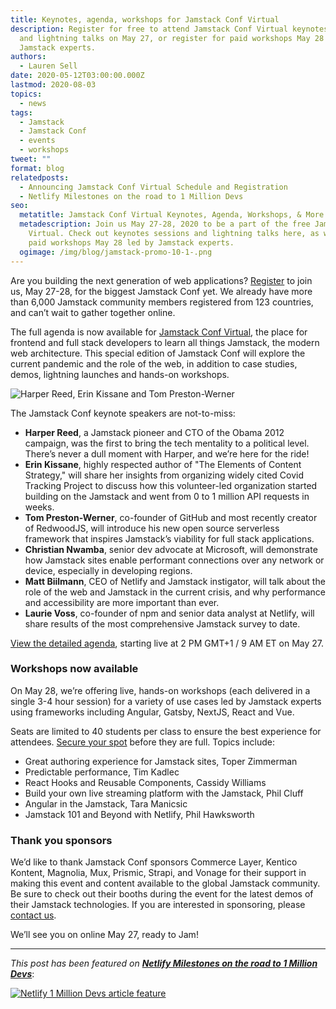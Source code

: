 ```yaml
---
title: Keynotes, agenda, workshops for Jamstack Conf Virtual
description: Register for free to attend Jamstack Conf Virtual keynotes sessions
  and lightning talks on May 27, or register for paid workshops May 28 led by
  Jamstack experts.
authors:
  - Lauren Sell
date: 2020-05-12T03:00:00.000Z
lastmod: 2020-08-03
topics:
  - news
tags:
  - Jamstack
  - Jamstack Conf
  - events
  - workshops
tweet: ""
format: blog
relatedposts:
  - Announcing Jamstack Conf Virtual Schedule and Registration
  - Netlify Milestones on the road to 1 Million Devs
seo:
  metatitle: Jamstack Conf Virtual Keynotes, Agenda, Workshops, & More
  metadescription: Join us May 27-28, 2020 to be a part of the free Jamstack Conf
    Virtual. Check out keynotes sessions and lightning talks here, as well as
    paid workshops May 28 led by Jamstack experts.
  ogimage: /img/blog/jamstack-promo-10-1-.png
---
```

Are you building the next generation of web applications? [Register](https://ti.to/netlify/jamstack_virtual) to join us, May 27-28, for the biggest Jamstack Conf yet. We already have more than 6,000 Jamstack community members registered from 123 countries, and can’t wait to gather together online.

The full agenda is now available for [Jamstack Conf Virtual](https://jamstackconf.com/virtual/), the place for frontend and full stack developers to learn all things Jamstack, the modern web architecture. This special edition of Jamstack Conf will explore the current pandemic and the role of the web, in addition to case studies, demos, lightning launches and hands-on workshops.

![Harper Reed, Erin Kissane and Tom Preston-Werner](/img/blog/screenshot-2020-05-09-14.49.38.png "Jamstack Conf speakers include Harper Reed, Erin Kissane and Tom Preston-Werner")

The Jamstack Conf keynote speakers are not-to-miss:

* **Harper Reed**, a Jamstack pioneer and CTO of the Obama 2012 campaign, was the first to bring the tech mentality to a political level. There’s never a dull moment with Harper, and we’re here for the ride!
* **Erin Kissane**, highly respected author of "The Elements of Content Strategy," will share her insights from organizing widely cited Covid Tracking Project to discuss how this volunteer-led organization started building on the Jamstack and went from 0 to 1 million API requests in weeks.
* **Tom Preston-Werner**, co-founder of GitHub and most recently creator of RedwoodJS, will introduce his new open source serverless framework that inspires Jamstack’s viability for full stack applications.
* **Christian Nwamba**, senior dev advocate at Microsoft, will demonstrate how Jamstack sites enable performant connections over any network or device, especially in developing regions.
* **Matt Biilmann**, CEO of Netlify and Jamstack instigator, will talk about the role of the web and Jamstack in the current crisis, and why performance and accessibility are more important than ever.
* **Laurie Voss**, co-founder of npm and senior data analyst at Netlify, will share results of the most comprehensive Jamstack survey to date.

[View the detailed agenda](https://jamstackconfvirtual.sched.com/), starting live at 2 PM GMT+1 / 9 AM ET on May 27.

### Workshops now available

On May 28, we’re offering live, hands-on workshops (each delivered in a single 3-4 hour session) for a variety of use cases led by Jamstack experts using frameworks including Angular, Gatsby, NextJS, React and Vue.

Seats are limited to 40 students per class to ensure the best experience for attendees. [Secure your spot](https://ti.to/netlify/jamstack_virtual) before they are full. Topics include:

* Great authoring experience for Jamstack sites, Toper Zimmerman
* Predictable performance, Tim Kadlec
* React Hooks and Reusable Components, Cassidy Williams
* Build your own live streaming platform with the Jamstack, Phil Cluff
* Angular in the Jamstack, Tara Manicsic
* Jamstack 101 and Beyond with Netlify, Phil Hawksworth

### Thank you sponsors

We’d like to thank Jamstack Conf sponsors Commerce Layer, Kentico Kontent, Magnolia, Mux, Prismic, Strapi, and Vonage for their support in making this event and content available to the global Jamstack community. Be sure to check out their booths during the event for the latest demos of their Jamstack technologies. If you are interested in sponsoring, please [contact us](https://docs.google.com/forms/d/e/1FAIpQLSfAaF6L_PzuBM6mQUE8pIzMVOMktjgUrwHhV4Mr8Y4HHmn8XQ/viewform).

We’ll see you on online May 27, ready to Jam!

---

_This post has been featured on **[Netlify Milestones on the road to 1 Million Devs](https://www.netlify.com/blog/2020/08/03/netlify-milestones-on-the-road-to-1-million-devs/#jamstack-conf-virtual)**_:

[![Netlify 1 Million Devs article feature](/img/blog/featured-on-1-million-devs-banner.png)](https://www.netlify.com/blog/2020/08/03/netlify-milestones-on-the-road-to-1-million-devs/#jamstack-conf-virtual)